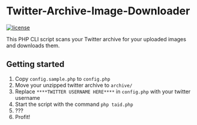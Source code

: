 # Twitter-Archive-Image-Downloader
[![license](https://img.shields.io/github/license/mashape/apistatus.svg)](LICENSE)

This PHP CLI script scans your Twitter archive for your uploaded images and downloads them.

## Getting started
1. Copy `config.sample.php` to `config.php`
2. Move your unzipped twitter archive to `archive/`
3. Replace `****TWITTER USERNAME HERE****` in `config.php` with your twitter username
4. Start the script with the command `php taid.php`
5. ???
6. Profit!
